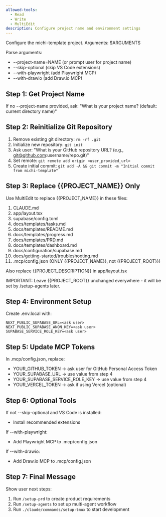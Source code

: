```yaml
---
allowed-tools:
  - Read
  - Write
  - MultiEdit
description: Configure project name and environment settings
---
```


Configure the michi-template project. Arguments: $ARGUMENTS

Parse arguments:

- --project-name=NAME (or prompt user for project name)
- --skip-optional (skip VS Code extensions)
- --with-playwright (add Playwright MCP)
- --with-drawio (add Draw.io MCP)

## Step 1: Get Project Name

If no --project-name provided, ask: "What is your project name? (default: current directory name)"

## Step 2: Reinitialize Git Repository

1. Remove existing git directory: `rm -rf .git`
2. Initialize new repository: `git init`
3. Ask user: "What is your GitHub repository URL? (e.g., git@github.com:username/repo.git)"
4. Set remote: `git remote add origin <user_provided_url>`
5. Create initial commit: `git add -A && git commit -m "Initial commit from michi-template"`

## Step 3: Replace {{PROJECT_NAME}} Only

Use MultiEdit to replace {{PROJECT_NAME}} in these files:

1. CLAUDE.md
2. app/layout.tsx
3. supabase/config.toml
4. docs/templates/tasks.md
5. docs/templates/README.md
6. docs/templates/progress.md
7. docs/templates/PRD.md
8. docs/templates/dashboard.md
9. docs/configuration/supabase.md
10. docs/getting-started/troubleshooting.md
11. .mcp/config.json (ONLY {{PROJECT_NAME}}, not {{PROJECT_ROOT}})

Also replace {{PROJECT_DESCRIPTION}} in app/layout.tsx

IMPORTANT: Leave {{PROJECT_ROOT}} unchanged everywhere - it will be set by /setup-agents later.

## Step 4: Environment Setup

Create .env.local with:

```
NEXT_PUBLIC_SUPABASE_URL=<ask user>
NEXT_PUBLIC_SUPABASE_ANON_KEY=<ask user>
SUPABASE_SERVICE_ROLE_KEY=<ask user>
```

## Step 5: Update MCP Tokens

In .mcp/config.json, replace:

- YOUR_GITHUB_TOKEN → ask user for GitHub Personal Access Token
- YOUR_SUPABASE_URL → use value from step 4
- YOUR_SUPABASE_SERVICE_ROLE_KEY → use value from step 4
- YOUR_VERCEL_TOKEN → ask if using Vercel (optional)

## Step 6: Optional Tools

If not --skip-optional and VS Code is installed:

- Install recommended extensions

If --with-playwright:

- Add Playwright MCP to .mcp/config.json

If --with-drawio:

- Add Draw.io MCP to .mcp/config.json

## Step 7: Final Message

Show user next steps:

1. Run `/setup-prd` to create product requirements
2. Run `/setup-agents` to set up multi-agent workflow
3. Run `./claude/commands/setup-tmux` to start development
